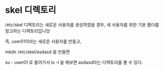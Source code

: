 # skel 디렉토리

/etc/skel 디렉토리는 새로운 사용자를 생성하였을 경우, 새 사용자를 위한 기본 폴더를 참고하는 디렉토리입니당

즉, user01이라는 새로운 사용자를 만들고,

mkdir /etc/skel/asdasd 을 만들면

su - user01 로 들어가서 ls -l 을 해보면 asdasd라는 디렉토리를 볼 수 있다.